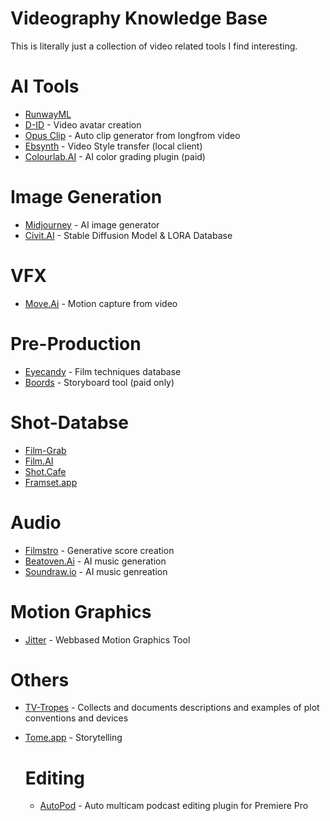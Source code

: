 # Videography Knowledge Base
This is literally just a collection of video related tools I find interesting.

# AI Tools
- [RunwayML](https://runwayml.com)
- [D-ID](https://www.d-id.com/creative-reality-studio/) - Video avatar creation
- [Opus Clip](https://www.opus.pro) - Auto clip generator from longfrom video
- [Ebsynth](https://ebsynth.com) - Video Style transfer (local client)
- [Colourlab.AI](https://colourlab.ai) - AI color grading plugin (paid)

# Image Generation
- [Midjourney](https://www.midjourney.com) - AI image generator
- [Civit.AI](https://civitai.com) - Stable Diffusion Model & LORA Database

# VFX
- [Move.Ai](https://www.move.ai) - Motion capture from video
  
# Pre-Production
- [Eyecandy](https://eycndy.co) - Film techniques database
- [Boords](https://boords.com) - Storyboard tool (paid only)

# Shot-Databse
- [Film-Grab](https://film-grab.com)
- [Film.AI](https://beta.flim.ai) 
- [Shot.Cafe](https://shot.cafe)
- [Framset.app](https://frameset.app/stills)

# Audio
- [Filmstro](https://filmstro.com) - Generative score creation
- [Beatoven.Ai](https://www.beatoven.ai) - AI music generation
- [Soundraw.io](https://soundraw.io) - AI music genreation

# Motion Graphics
- [Jitter](https://jitter.video) - Webbased Motion Graphics Tool

# Others
- [TV-Tropes](https://tvtropes.org) - Collects and documents descriptions and examples of plot conventions and devices
- [Tome.app](https://tome.app/ai) - Storytelling

  # Editing
  - [AutoPod](https://www.autopod.fm/) - Auto multicam podcast editing plugin for Premiere Pro


  

